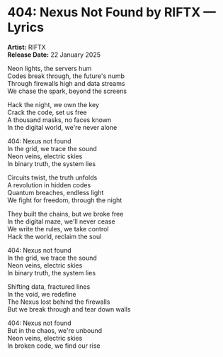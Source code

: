 # 404: Nexus Not Found by RIFTX — Lyrics

**Artist:** RIFTX  
**Release Date:** 22 January 2025

Neon lights, the servers hum  
Codes break through, the future's numb  
Through firewalls high and data streams  
We chase the spark, beyond the screens  

Hack the night, we own the key  
Crack the code, set us free  
A thousand masks, no faces known  
In the digital world, we're never alone  

404: Nexus not found  
In the grid, we trace the sound  
Neon veins, electric skies  
In binary truth, the system lies  

Circuits twist, the truth unfolds  
A revolution in hidden codes  
Quantum breaches, endless light  
We fight for freedom, through the night  

They built the chains, but we broke free  
In the digital maze, we'll never cease  
We write the rules, we take control  
Hack the world, reclaim the soul  

404: Nexus not found  
In the grid, we trace the sound  
Neon veins, electric skies  
In binary truth, the system lies  

Shifting data, fractured lines  
In the void, we redefine  
The Nexus lost behind the firewalls  
But we break through and tear down walls  

404: Nexus not found  
But in the chaos, we're unbound  
Neon veins, electric skies  
In broken code, we find our rise  
